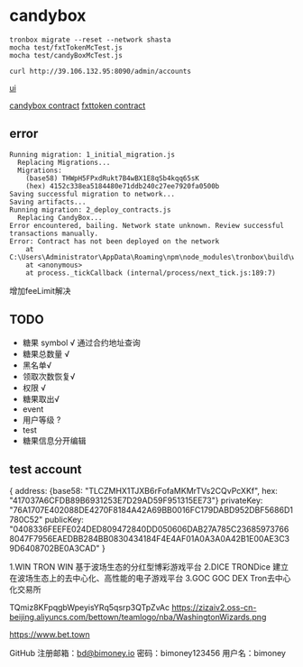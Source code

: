 # candybox

```shell
tronbox migrate --reset --network shasta
mocha test/fxtTokenMcTest.js
mocha test/candyBoxMcTest.js

```

```shell
curl http://39.106.132.95:8090/admin/accounts
```

[ui](https://lanhuapp.com/url/f2QxV)

[candybox contract](https://api.shasta.trongrid.io/wallet/getcontract?value=415DA5969364A3C7E6AC1981B31ACABBDCC7CC32ED)
[fxttoken contract](https://api.shasta.trongrid.io/wallet/getcontract?value=41a25decae9d2e6797f8a8a65fb597ec3c5077be2c)

## error

```shell
Running migration: 1_initial_migration.js
  Replacing Migrations...
  Migrations:
    (base58) THWpH5FPxdRukt7B4wBX1E8qSb4kqq65sK
    (hex) 4152c338ea5184480e71ddb240c27ee7920fa0500b
Saving successful migration to network...
Saving artifacts...
Running migration: 2_deploy_contracts.js
  Replacing CandyBox...
Error encountered, bailing. Network state unknown. Review successful transactions manually.
Error: Contract has not been deployed on the network
    at C:\Users\Administrator\AppData\Roaming\npm\node_modules\tronbox\build\webpack:\packages\tronwrap\index.js:156:1
    at <anonymous>
    at process._tickCallback (internal/process/next_tick.js:189:7)
```

增加feeLimit解决

## TODO

- 糖果 symbol √ 通过合约地址查询
- 糖果总数量 √
- 黑名单√
- 领取次数恢复√
- 权限 √
- 糖果取出√
- event
- 用户等级 ?
- test
- 糖果信息分开编辑


## test account
{
  address: {base58: "TLCZMHX1TJXB6rFofaMKMrTVs2CQvPcXKf", hex: "417037A6CFDB89B6931253E7D29AD59F951315EE73"}
  privateKey: "76A1707E402088DE4270F8184A42A69BB0016FC179DABD952DBF5686D1780C52"
  publicKey: "0408336FEEFE024DED809472840DD050606DAB27A785C236859737668047F7956EAEDBB284BB0830434184F4E4AF01A0A3A0A42B1E00AE3C39D6408702BE0A3CAD"
}


1.WIN
TRON WIN
基于波场生态的分红型博彩游戏平台
2.DICE
TRONDice
建立在波场生态上的去中心化、高性能的电子游戏平台
3.GOC
GOC DEX
Tron去中心化交易所


TQmiz8KFpqgbWpeyisYRq5qsrp3QTpZvAc
https://zizaiv2.oss-cn-beijing.aliyuncs.com/bettown/teamlogo/nba/WashingtonWizards.png

https://www.bet.town


GitHub
注册邮箱：bd@bimoney.io
密码：bimoney123456
用户名：bimoney
